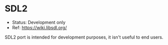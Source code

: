 # SDL2
- Status: Development only
- Ref: https://wiki.libsdl.org/

SDL2 port is intended for development purposes, it isn't useful to end users.
